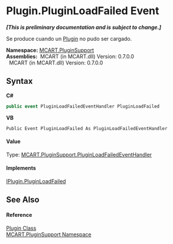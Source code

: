 # Plugin.PluginLoadFailed Event
 _**\[This is preliminary documentation and is subject to change.\]**_

Se produce cuando un <a href="a9773c1d-7ff5-ea9a-06bc-836b7335120f">Plugin</a> no pudo ser cargado.

**Namespace:**&nbsp;<a href="4abc7841-aae2-1ecc-94fa-a3d251746bda">MCART.PluginSupport</a><br />**Assemblies:**&nbsp;&nbsp;MCART (in MCART.dll) Version: 0.7.0.0<br />&nbsp;&nbsp;MCART (in MCART.dll) Version: 0.7.0.0<br />

## Syntax

**C#**<br />
``` C#
public event PluginLoadFailedEventHandler PluginLoadFailed
```

**VB**<br />
``` VB
Public Event PluginLoadFailed As PluginLoadFailedEventHandler
```


#### Value
Type: <a href="6c52b9d8-5187-eeab-f750-ad6f885b2ced">MCART.PluginSupport.PluginLoadFailedEventHandler</a>

#### Implements
<a href="b6592c6c-bf8a-5bd4-1825-4fcd91066822">IPlugin.PluginLoadFailed</a><br />

## See Also


#### Reference
<a href="a9773c1d-7ff5-ea9a-06bc-836b7335120f">Plugin Class</a><br /><a href="4abc7841-aae2-1ecc-94fa-a3d251746bda">MCART.PluginSupport Namespace</a><br />